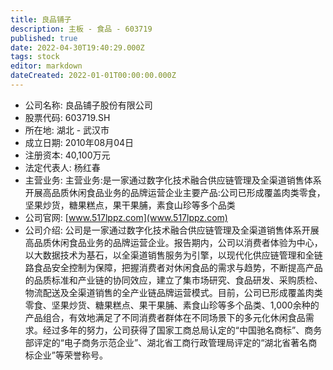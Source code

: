 ```yaml
---
title: 良品铺子
description: 主板 - 食品 - 603719
published: true
date: 2022-04-30T19:40:29.000Z
tags: stock
editor: markdown
dateCreated: 2022-01-01T00:00:00.000Z
---
```


- 公司名称: 良品铺子股份有限公司
- 股票代码: 603719.SH
- 所在地: 湖北 - 武汉市
- 成立日期: 2010年08月04日
- 注册资本: 40,100万元
- 法定代表人: 杨红春
- 主营业务: 主营业务:是一家通过数字化技术融合供应链管理及全渠道销售体系开展高品质休闲食品业务的品牌运营企业主要产品:公司已形成覆盖肉类零食，坚果炒货，糖果糕点，果干果脯，素食山珍等多个品类
- 公司官网: [www.517lppz.com](www.517lppz.com)
- 公司介绍: 公司是一家通过数字化技术融合供应链管理及全渠道销售体系开展高品质休闲食品业务的品牌运营企业。报告期内，公司以消费者体验为中心，以大数据技术为基石，以全渠道销售服务为引擎，以现代化供应链管理和全链路食品安全控制为保障，把握消费者对休闲食品的需求与趋势，不断提高产品的品质标准和产业链的协同效应，建立了集市场研究、食品研发、采购质检、物流配送及全渠道销售的全产业链品牌运营模式。目前，公司已形成覆盖肉类零食、坚果炒货、糖果糕点、果干果脯、素食山珍等多个品类、1,000余种的产品组合，有效地满足了不同消费者群体在不同场景下的多元化休闲食品需求。经过多年的努力，公司获得了国家工商总局认定的“中国驰名商标”、商务部评定的“电子商务示范企业”、湖北省工商行政管理局评定的“湖北省著名商标企业”等荣誉称号。


